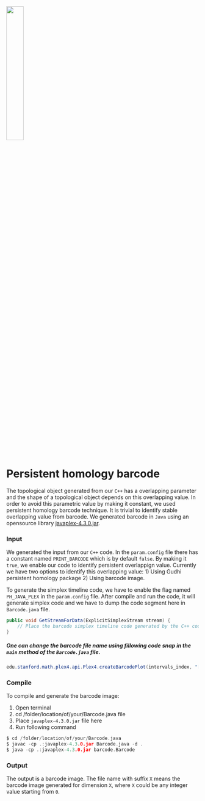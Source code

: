 <img src="https://github.com/xperthut/HYPPO-X/blob/master/images/logo_hypen.png" width="30%" style="margin:0" />

Persistent homology barcode
============================
The topological object generated from our `C++` has a overlapping parameter and the shape of a topological object depends on this overlapping value. In order to avoid this parametric value by making it constant, we used persistent homology barcode technique. It is trivial to identify stable overlapping value from barcode. We generated barcode in `Java` using an opensource library [javaplex-4.3.0.jar](https://github.com/appliedtopology/javaplex/releases/tag/4.3.0).

### Input
We generated the input from our `C++` code. In the `param.config` file there has a constant named `PRINT_BARCODE` which is by default `false`. By making it `true`, we enable our code to identify persistent overlappign value. Currently we have two options to identify this overlapping value: 1) Using Gudhi persistent homology package 2) Using barcode image.


To generate the simplex timeline code, we have to enable the flag named `PH_JAVA_PLEX` in the `param.config` file. After compile and run the code, it will generate simplex code and we have to dump the code segment here in `Barcode.java` file.

```Java
public void GetStreamForData(ExplicitSimplexStream stream) {
	// Place the barcode simplex timeline code generated by the C++ code
}
```

##### One can change the barcode file name using fillowing code snap in the `main` method of the `Barcode.java` file.
```Java
edu.stanford.math.plex4.api.Plex4.createBarcodePlot(intervals_index, "[FILE Name PREFIX]", 50);
```

### Compile
To compile and generate the barcode image:
1. Open terminal
2. cd /folder/location/of/your/Barcode.java file
3. Place `javaplex-4.3.0.jar` file here
4. Run following command
```C
$ cd /folder/location/of/your/Barcode.java
$ javac -cp .:javaplex-4.3.0.jar Barcode.java -d .
$ java -cp .:javaplex-4.3.0.jar barcode.Barcode
```

### Output
The output is a barcode image. The file name with suffix `X` means the barcode image generated for dimension `X`, where `X` could be any integer value starting from `0`.
